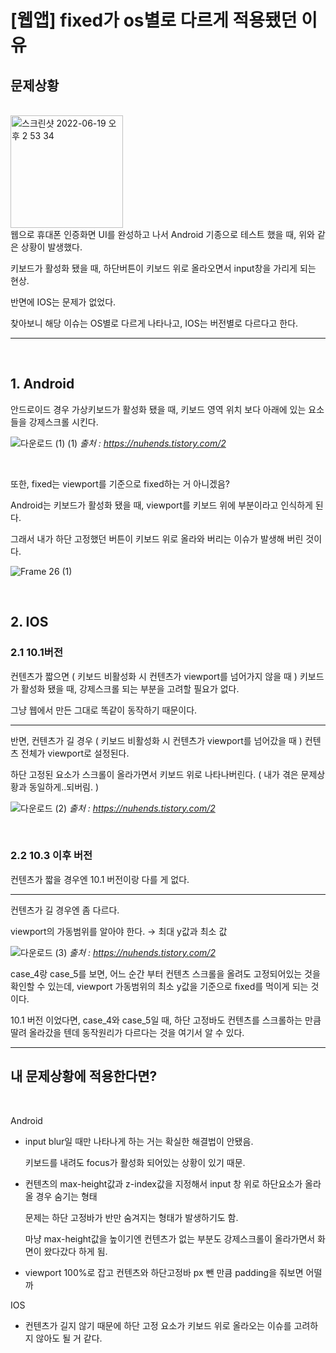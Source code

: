 # [웹앱] fixed가 os별로 다르게 적용됐던 이유

## 문제상황
<br>

<img width="180px" alt="스크린샷 2022-06-19 오후 2 53 34" src="https://user-images.githubusercontent.com/69563429/174467881-416e4ac8-594e-455e-88a0-71005a0c30f2.png">

<br>
웹으로 휴대폰 인증화면 UI를 완성하고 나서 Android 기종으로 테스트 했을 때, 위와 같은 상황이 발생했다. 

키보드가 활성화 됐을 때, 하단버튼이 키보드 위로 올라오면서 input창을 가리게 되는 현상.

반면에 IOS는 문제가 없었다.

찾아보니 해당 이슈는 OS별로 다르게 나타나고, IOS는 버전별로 다르다고 한다.

---
<br>

## 1. Android
안드로이드 경우 가상키보드가 활성화 됐을 때, 키보드 영역 위치 보다 아래에 있는 요소들을 강제스크롤 시킨다. 

![다운로드 (1) (1)](https://user-images.githubusercontent.com/69563429/174467919-97e617a1-2473-4b84-b10c-07ee23ec99a1.png)
*출처 : https://nuhends.tistory.com/2*


<br>

또한, fixed는 viewport를 기준으로 fixed하는 거 아니겠음?

Android는 키보드가 활성화 됐을 때, viewport를 키보드 위에 부분이라고 인식하게 된다. 

그래서 내가 하단 고정했던 버튼이 키보드 위로 올라와 버리는 이슈가 발생해 버린 것이다.

![Frame 26 (1)](https://user-images.githubusercontent.com/69563429/174467992-411f4c32-50c1-434e-9b36-760c99536034.png)

<br>

## 2. IOS

### 2.1 10.1버전 
컨텐츠가 짧으면 ( 키보드 비활성화 시 컨텐츠가 viewport를 넘어가지 않을 때 ) 키보드가 활성화 됐을 때, 강제스크롤 되는 부분을 고려할 필요가 없다. 

그냥 웹에서 만든 그대로 똑같이 동작하기 때문이다. 

---

반면, 컨텐츠가 길 경우 ( 키보드 비활성화 시 컨텐츠가 viewport를 넘어갔을 때 ) 컨텐츠 전체가 viewport로 설정된다. 

하단 고정된 요소가 스크롤이 올라가면서 키보드 위로 나타나버린다. ( 내가 겪은 문제상황과 동일하게..되버림. )

![다운로드 (2)](https://user-images.githubusercontent.com/69563429/174468026-b3ccfcc5-7dd2-4b39-864a-1177bbab3975.png)
*출처 : https://nuhends.tistory.com/2*

<br>

### 2.2 10.3 이후 버전 
컨텐츠가 짧을 경우엔 10.1 버전이랑 다를 게 없다.

---

컨텐츠가 길 경우엔 좀 다르다.

viewport의 가동범위를 알아야 한다. → 최대 y값과 최소 값

![다운로드 (3)](https://user-images.githubusercontent.com/69563429/174468033-b485cb6d-cb10-441a-b883-89a84a9d2913.png)
*출처 : https://nuhends.tistory.com/2*

case_4랑 case_5를 보면, 어느 순간 부터 컨텐츠 스크롤을 올려도 고정되어있는 것을 확인할 수 있는데, viewport 가동범위의 최소 y값을 기준으로 fixed를 먹이게 되는 것이다.

10.1 버전 이었다면, case_4와 case_5일 때, 하단 고정바도 컨텐츠를 스크롤하는 만큼 딸려 올라갔을 텐데 동작원리가 다르다는 것을 여기서 알 수 있다.

---

## 내 문제상황에 적용한다면?
<br>

Android 

- input blur일 때만 나타나게 하는 거는 확실한 해결법이 안됐음.
    
    키보드를 내려도 focus가 활성화 되어있는 상황이 있기 때문.
    
- 컨텐츠의 max-height값과 z-index값을 지정해서 input 창 위로 하단요소가 올라올 경우 숨기는 형태
    
    문제는 하단 고정바가 반만 숨겨지는 형태가 발생하기도 함. 
    
    마냥 max-height값을 높이기엔 컨텐츠가 없는 부분도 강제스크롤이 올라가면서 화면이 왔다갔다 하게 됨.
- viewport 100%로 잡고 컨텐츠와 하단고정바 px 뺀 만큼 padding을 줘보면 어떨까
    

IOS

- 컨텐츠가 길지 않기 때문에 하단 고정 요소가 키보드 위로 올라오는 이슈를 고려하지 않아도 될 거 같다.

